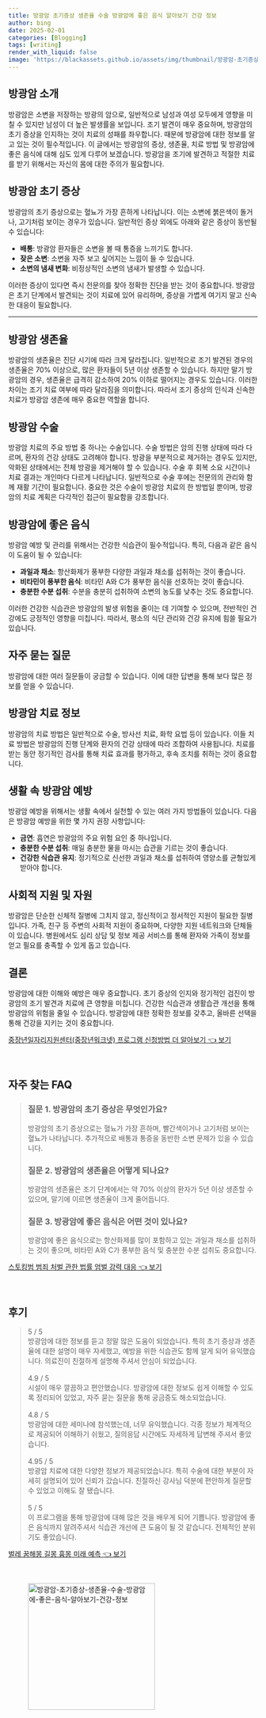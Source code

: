 ```yaml
---
title: 방광암 초기증상 생존율 수술 방광암에 좋은 음식 알아보기 건강 정보
author: bing
date: 2025-02-01
categories: [Blogging]
tags: [writing]
render_with_liquid: false
image: 'https://blackassets.github.io/assets/img/thumbnail/방광암-초기증상-생존율-수술-방광암에-좋은-음식-알아보기-건강-정보.webp'
---
```



<h2 id='방광암_소개'>방광암 소개</h2>

<p>방광암은 소변을 저장하는 방광의 암으로, 일반적으로 남성과 여성 모두에게 영향을 미칠 수 있지만 남성이 더 높은 발생률을 보입니다. 조기 발견이 매우 중요하며, 방광암의 초기 증상을 인지하는 것이 치료의 성패를 좌우합니다. 때문에 방광암에 대한 정보를 알고 있는 것이 필수적입니다. 이 글에서는 방광암의 증상, 생존율, 치료 방법 및 방광암에 좋은 음식에 대해 심도 있게 다루어 보겠습니다. 방광암을 조기에 발견하고 적절한 치료를 받기 위해서는 자신의 몸에 대한 주의가 필요합니다.</p>

<h2 id='방광암_초기_증상'>방광암 초기 증상</h2>

<p>방광암의 초기 증상으로는 혈뇨가 가장 흔하게 나타납니다. 이는 소변에 붉은색이 돌거나, 고기처럼 보이는 경우가 있습니다. 일반적인 증상 외에도 아래와 같은 증상이 동반될 수 있습니다:</p>

<ul>
    <li><b>배통</b>: 방광암 환자들은 소변을 볼 때 통증을 느끼기도 합니다.</li>
    <li><b>잦은 소변</b>: 소변을 자주 보고 싶어지는 느낌이 들 수 있습니다.</li>
    <li><b>소변의 냄새 변화</b>: 비정상적인 소변의 냄새가 발생할 수 있습니다.</li>
</ul>

<p>이러한 증상이 있다면 즉시 전문의를 찾아 정확한 진단을 받는 것이 중요합니다. 방광암은 초기 단계에서 발견되는 것이 치료에 있어 유리하며, 증상을 가볍게 여기지 말고 신속한 대응이 필요합니다.</p>

<hr />

<h2 id='방광암_생존율'>방광암 생존율</h2>

<p>방광암의 생존율은 진단 시기에 따라 크게 달라집니다. 일반적으로 조기 발견된 경우의 생존율은 70% 이상으로, 많은 환자들이 5년 이상 생존할 수 있습니다. 하지만 말기 방광암의 경우, 생존율은 급격히 감소하여 20% 이하로 떨어지는 경우도 있습니다. 이러한 차이는 조기 치료 여부에 따라 달라짐을 의미합니다. 따라서 조기 증상의 인식과 신속한 치료가 방광암 생존에 매우 중요한 역할을 합니다.</p>

<h2 id='방광암_수술'>방광암 수술</h2>

<p>방광암 치료의 주요 방법 중 하나는 수술입니다. 수술 방법은 암의 진행 상태에 따라 다르며, 환자의 건강 상태도 고려해야 합니다. 방광을 부분적으로 제거하는 경우도 있지만, 악화된 상태에서는 전체 방광을 제거해야 할 수 있습니다. 수술 후 회복 소요 시간이나 치료 결과는 개인마다 다르게 나타납니다. 일반적으로 수술 후에는 전문의의 관리와 함께 재활 기간이 필요합니다. 중요한 것은 수술이 방광암 치료의 한 방법일 뿐이며, 방광암의 치료 계획은 다각적인 접근이 필요함을 강조합니다.</p>

<h2 id='방광암_좋은_음식'>방광암에 좋은 음식</h2>

<p>방광암 예방 및 관리를 위해서는 건강한 식습관이 필수적입니다. 특히, 다음과 같은 음식이 도움이 될 수 있습니다:</p>

<ul>
    <li><b>과일과 채소</b>: 항산화제가 풍부한 다양한 과일과 채소를 섭취하는 것이 좋습니다.</li>
    <li><b>비타민이 풍부한 음식</b>: 비타민 A와 C가 풍부한 음식을 선호하는 것이 좋습니다.</li>
    <li><b>충분한 수분 섭취</b>: 수분을 충분히 섭취하여 소변의 농도를 낮추는 것도 중요합니다.</li>
</ul>

<p>이러한 건강한 식습관은 방광암의 발생 위험을 줄이는 데 기여할 수 있으며, 전반적인 건강에도 긍정적인 영향을 미칩니다. 따라서, 평소의 식단 관리와 건강 유지에 힘쓸 필요가 있습니다.</p>

<h2 id='자주_묻는_질문'>자주 묻는 질문</h2>

<p>방광암에 대한 여러 질문들이 궁금할 수 있습니다. 이에 대한 답변을 통해 보다 많은 정보를 얻을 수 있습니다.</p>

<h2 id='방광암_치료_정보'>방광암 치료 정보</h2>

<p>방광암의 치료 방법은 일반적으로 수술, 방사선 치료, 화학 요법 등이 있습니다. 이들 치료 방법은 방광암의 진행 단계와 환자의 건강 상태에 따라 조합하여 사용됩니다. 치료를 받는 동안 정기적인 검사를 통해 치료 효과를 평가하고, 후속 조치를 취하는 것이 중요합니다.</p>

<h2 id='생활_속_방광암_예방'>생활 속 방광암 예방</h2>

<p>방광암 예방을 위해서는 생활 속에서 실천할 수 있는 여러 가지 방법들이 있습니다. 다음은 방광암 예방을 위한 몇 가지 권장 사항입니다:</p>

<ul>
    <li><b>금연</b>: 흡연은 방광암의 주요 위험 요인 중 하나입니다.</li>
    <li><b>충분한 수분 섭취</b>: 매일 충분한 물을 마시는 습관을 기르는 것이 좋습니다.</li>
    <li><b>건강한 식습관 유지</b>: 정기적으로 신선한 과일과 채소를 섭취하여 영양소를 균형있게 받아야 합니다.</li>
</ul>

<h2 id='사회적_지원_및_자원'>사회적 지원 및 자원</h2>

<p>방광암은 단순한 신체적 질병에 그치지 않고, 정신적이고 정서적인 지원이 필요한 질병입니다. 가족, 친구 등 주변의 사회적 지원이 중요하며, 다양한 지원 네트워크와 단체들이 있습니다. 병원에서도 심리 상담 및 정보 제공 서비스를 통해 환자와 가족이 정보를 얻고 필요를 충족할 수 있게 돕고 있습니다.</p>

<h2 id='결론'>결론</h2>

<p>방광암에 대한 이해와 예방은 매우 중요합니다. 초기 증상의 인지와 정기적인 검진이 방광암의 조기 발견과 치료에 큰 영향을 미칩니다. 건강한 식습관과 생활습관 개선을 통해 방광암의 위험을 줄일 수 있습니다. 방광암에 대한 정확한 정보를 갖추고, 올바른 선택을 통해 건강을 지키는 것이 중요합니다.</p>


<p><a class="click-button" title="중장년일자리지원센터(중장년워크넷) 프로그램 신청방법 더 알아보기" href="https://blackassets.github.io/posts/%EC%A4%91%EC%9E%A5%EB%85%84%EC%9D%BC%EC%9E%90%EB%A6%AC%EC%A7%80%EC%9B%90%EC%84%BC%ED%84%B0(%EC%A4%91%EC%9E%A5%EB%85%84%EC%9B%8C%ED%81%AC%EB%84%B7)-%ED%94%84%EB%A1%9C%EA%B7%B8%EB%9E%A8-%EC%8B%A0%EC%B2%AD%EB%B0%A9%EB%B2%95-%EB%8D%94-%EC%95%8C%EC%95%84%EB%B3%B4%EA%B8%B0/" rel="dofollow">중장년일자리지원센터(중장년워크넷) 프로그램 신청방법 더 알아보기 👈 보기</a></p><br>
<h2 id='자주_찾는_FAQ'>자주 찾는 FAQ</h2>
<div itemscope="" itemtype="https://schema.org/FAQPage"> 
<blockquote> 
<div itemscope="" itemprop="mainEntity" itemtype="https://schema.org/Question"> 
<h3 itemprop="name">질문 1. 방광암의 초기 증상은 무엇인가요?</h3> 
<div itemscope="" itemprop="acceptedAnswer" itemtype="https://schema.org/Answer"> 
<span itemprop="text"> <p>방광암의 초기 증상으로는 혈뇨가 가장 흔하며, 빨간색이거나 고기처럼 보이는 혈뇨가 나타납니다. 추가적으로 배통과 통증을 동반한 소변 문제가 있을 수 있습니다.</p> </span> 
</div> 
</div> 
<div itemscope="" itemprop="mainEntity" itemtype="https://schema.org/Question"> 
<h3 itemprop="name">질문 2. 방광암의 생존율은 어떻게 되나요?</h3> 
<div itemscope="" itemprop="acceptedAnswer" itemtype="https://schema.org/Answer"> 
<span itemprop="text"> <p>방광암의 생존율은 조기 단계에서는 약 70% 이상의 환자가 5년 이상 생존할 수 있으며, 말기에 이르면 생존율이 크게 줄어듭니다.</p> </span> 
</div> 
</div> 
<div itemscope="" itemprop="mainEntity" itemtype="https://schema.org/Question"> 
<h3 itemprop="name">질문 3. 방광암에 좋은 음식은 어떤 것이 있나요?</h3> 
<div itemscope="" itemprop="acceptedAnswer" itemtype="https://schema.org/Answer"> 
<span itemprop="text"> <p>방광암에 좋은 음식으로는 항산화제를 많이 포함하고 있는 과일과 채소를 섭취하는 것이 좋으며, 비타민 A와 C가 풍부한 음식 및 충분한 수분 섭취도 중요합니다.</p> </span> 
</div> 
</div> 
</blockquote> 
</div>
<p><a class="click-button" title="스토킹범 범죄 처벌 관한 법률 엄벌 강력 대응" href="https://blackassets.github.io/posts/%EC%8A%A4%ED%86%A0%ED%82%B9%EB%B2%94-%EB%B2%94%EC%A3%84-%EC%B2%98%EB%B2%8C-%EA%B4%80%ED%95%9C-%EB%B2%95%EB%A5%A0-%EC%97%84%EB%B2%8C-%EA%B0%95%EB%A0%A5-%EB%8C%80%EC%9D%91/" rel="dofollow">스토킹범 범죄 처벌 관한 법률 엄벌 강력 대응 👈 보기</a></p><br>
<h2 id='후기'>후기</h2>
<div itemscope itemtype="https://schema.org/Product">
  <blockquote>
  <div itemprop="review" itemscope itemtype="https://schema.org/Review">
      <div itemprop="reviewRating" itemscope itemtype="https://schema.org/Rating"> <span itemprop="ratingValue">5</span> / <span itemprop="bestRating">5</span> </div>
      <span itemprop="reviewBody">방광암에 대한 정보를 듣고 정말 많은 도움이 되었습니다. 특히 초기 증상과 생존율에 대한 설명이 매우 자세했고, 예방을 위한 식습관도 함께 알게 되어 유익했습니다. 의료진이 친절하게 설명해 주셔서 안심이 되었습니다.</span>
  </div>
  <br>
  <div itemprop="review" itemscope itemtype="https://schema.org/Review">
      <div itemprop="reviewRating" itemscope itemtype="https://schema.org/Rating"> <span itemprop="ratingValue">4.9</span> / <span itemprop="bestRating">5</span> </div>
      <span itemprop="reviewBody">시설이 매우 깔끔하고 편안했습니다. 방광암에 대한 정보도 쉽게 이해할 수 있도록 정리되어 있었고, 자주 묻는 질문을 통해 궁금증도 해소되었습니다.</span>
  </div>
  <br>
  <div itemprop="review" itemscope itemtype="https://schema.org/Review">
      <div itemprop="reviewRating" itemscope itemtype="https://schema.org/Rating"> <span itemprop="ratingValue">4.8</span> / <span itemprop="bestRating">5</span> </div>
      <span itemprop="reviewBody">방광암에 대한 세미나에 참석했는데, 너무 유익했습니다. 각종 정보가 체계적으로 제공되어 이해하기 쉬웠고, 질의응답 시간에도 자세하게 답변해 주셔서 좋았습니다.</span>
  </div>
  <br>
  <div itemprop="review" itemscope itemtype="https://schema.org/Review">
      <div itemprop="reviewRating" itemscope itemtype="https://schema.org/Rating"> <span itemprop="ratingValue">4.95</span> / <span itemprop="bestRating">5</span> </div>
      <span itemprop="reviewBody">방광암 치료에 대한 다양한 정보가 제공되었습니다. 특히 수술에 대한 부분이 자세히 설명되어 있어 신뢰가 갔습니다. 친절하신 강사님 덕분에 편안하게 질문할 수 있었고 이해도 잘 됐습니다.</span>
  </div>
  <br>
  <div itemprop="review" itemscope itemtype="https://schema.org/Review">
      <div itemprop="reviewRating" itemscope itemtype="https://schema.org/Rating"> <span itemprop="ratingValue">5</span> / <span itemprop="bestRating">5</span> </div>
      <span itemprop="reviewBody">이 프로그램을 통해 방광암에 대해 많은 것을 배우게 되어 기쁩니다. 방광암에 좋은 음식까지 알려주셔서 식습관 개선에 큰 도움이 될 것 같습니다. 전체적인 분위기도 좋았습니다.</span>
  </div>
  </blockquote>
</div>
<p><a class="click-button" title="벌레 꿈해몽 길몽 흉몽 미래 예측" href="https://blackassets.github.io/posts/%EB%B2%8C%EB%A0%88-%EA%BF%88%ED%95%B4%EB%AA%BD-%EA%B8%B8%EB%AA%BD-%ED%9D%89%EB%AA%BD-%EB%AF%B8%EB%9E%98-%EC%98%88%EC%B8%A1/" rel="dofollow">벌레 꿈해몽 길몽 흉몽 미래 예측 👈 보기</a></p><br>
<figure class="image"><img src="https://blackassets.github.io/assets/img/thumbnail/방광암-초기증상-생존율-수술-방광암에-좋은-음식-알아보기-건강-정보.webp" alt="방광암-초기증상-생존율-수술-방광암에-좋은-음식-알아보기-건강-정보" width="256" height="256"></figure>